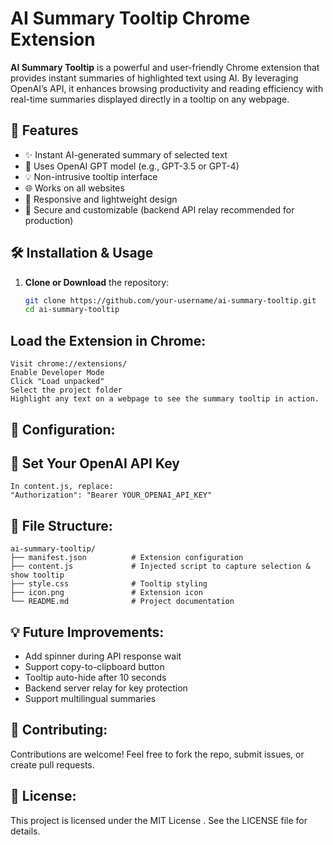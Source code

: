 # AI Summary Tooltip Chrome Extension

**AI Summary Tooltip** is a powerful and user-friendly Chrome extension that provides instant summaries of highlighted text using AI. By leveraging OpenAI’s API, it enhances browsing productivity and reading efficiency with real-time summaries displayed directly in a tooltip on any webpage.



## 🚀 Features
- ✨ Instant AI-generated summary of selected text  
- 🧠 Uses OpenAI GPT model (e.g., GPT-3.5 or GPT-4)  
- 💡 Non-intrusive tooltip interface  
- 🌐 Works on all websites  
- 📐 Responsive and lightweight design  
- 🔐 Secure and customizable (backend API relay recommended for production)

## 🛠️ Installation & Usage
1. **Clone or Download** the repository:
   ```bash
   git clone https://github.com/your-username/ai-summary-tooltip.git
   cd ai-summary-tooltip
   
## Load the Extension in Chrome:
    Visit chrome://extensions/
    Enable Developer Mode
    Click "Load unpacked"
    Select the project folder
    Highlight any text on a webpage to see the summary tooltip in action.
    
## 🔧 Configuration:
## 🔑 Set Your OpenAI API Key
    In content.js, replace:
    "Authorization": "Bearer YOUR_OPENAI_API_KEY"
## 📁 File Structure:
    ai-summary-tooltip/
    ├── manifest.json          # Extension configuration
    ├── content.js             # Injected script to capture selection & show tooltip
    ├── style.css              # Tooltip styling
    ├── icon.png               # Extension icon
    └── README.md              # Project documentation
## 💡 Future Improvements:
    
  - Add spinner during API response wait
  - Support copy-to-clipboard button
  - Tooltip auto-hide after 10 seconds
  - Backend server relay for key protection
  - Support multilingual summaries
## 🤝 Contributing:
  Contributions are welcome! Feel free to fork the repo, submit issues, or create pull requests.
## 📜 License:
  This project is licensed under the MIT License . See the LICENSE file for details.
 

